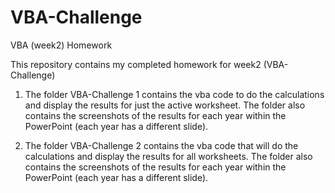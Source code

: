 # VBA-Challenge
VBA (week2) Homework

This repository contains my completed homework for week2 (VBA-Challenge)

1.  The folder VBA-Challenge 1 contains the vba code to do the calculations and display the results for just the active worksheet.  The folder also contains the screenshots of the results for each year within the PowerPoint (each year has a different slide).

2.  The folder VBA-Challenge 2 contains the vba code that will do the calculations and display the results for all worksheets. The folder also contains the screenshots of the results for each year within the PowerPoint (each year has a different slide).
